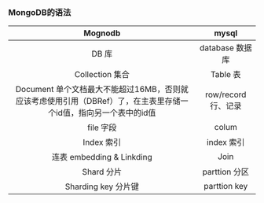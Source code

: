 ### MongoDB的语法

|                           Mognodb                            |        mysql        |
| :----------------------------------------------------------: | :-----------------: |
|                            DB 库                             |   database 数据库   |
|                       Collection  集合                       |      Table  表      |
| Document    单个文档最大不能超过16MB，否则就应该考虑使用引用（DBRef）了，在主表里存储一个id值，指向另一个表中的id值 | row/record 行、记录 |
|                          file 字段                           |        colum        |
|                          Index 索引                          |     index 索引      |
|                  连表 embedding & Linkding                   |        Join         |
|                          Shard 分片                          |    parttion 分区    |
|                     Sharding key  分片键                     |    parttion key     |


